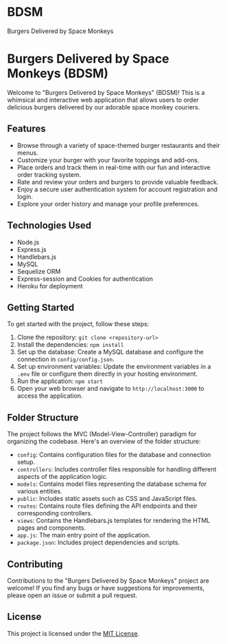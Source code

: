 # BDSM
Burgers Delivered by Space Monkeys
# Burgers Delivered by Space Monkeys (BDSM)

Welcome to "Burgers Delivered by Space Monkeys" (BDSM)! This is a whimsical and interactive web application that allows users to order delicious burgers delivered by our adorable space monkey couriers.

## Features

- Browse through a variety of space-themed burger restaurants and their menus.
- Customize your burger with your favorite toppings and add-ons.
- Place orders and track them in real-time with our fun and interactive order tracking system.
- Rate and review your orders and burgers to provide valuable feedback.
- Enjoy a secure user authentication system for account registration and login.
- Explore your order history and manage your profile preferences.

## Technologies Used

- Node.js
- Express.js
- Handlebars.js
- MySQL
- Sequelize ORM
- Express-session and Cookies for authentication
- Heroku for deployment

## Getting Started

To get started with the project, follow these steps:

1. Clone the repository: `git clone <repository-url>`
2. Install the dependencies: `npm install`
3. Set up the database: Create a MySQL database and configure the connection in `config/config.json`.
4. Set up environment variables: Update the environment variables in a `.env` file or configure them directly in your hosting environment.
5. Run the application: `npm start`
6. Open your web browser and navigate to `http://localhost:3000` to access the application.

## Folder Structure

The project follows the MVC (Model-View-Controller) paradigm for organizing the codebase. Here's an overview of the folder structure:

- `config`: Contains configuration files for the database and connection setup.
- `controllers`: Includes controller files responsible for handling different aspects of the application logic.
- `models`: Contains model files representing the database schema for various entities.
- `public`: Includes static assets such as CSS and JavaScript files.
- `routes`: Contains route files defining the API endpoints and their corresponding controllers.
- `views`: Contains the Handlebars.js templates for rendering the HTML pages and components.
- `app.js`: The main entry point of the application.
- `package.json`: Includes project dependencies and scripts.

## Contributing

Contributions to the "Burgers Delivered by Space Monkeys" project are welcome! If you find any bugs or have suggestions for improvements, please open an issue or submit a pull request.

## License

This project is licensed under the [MIT License](https://opensource.org/licenses/MIT).


